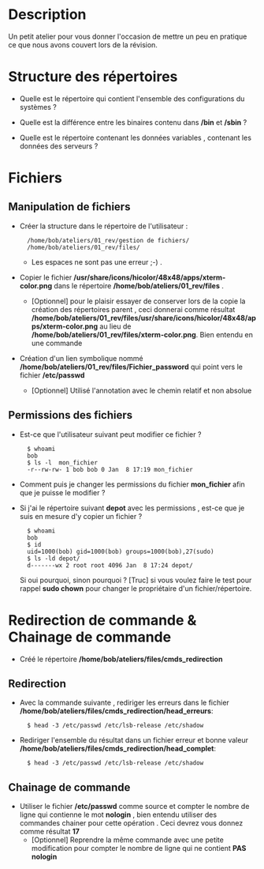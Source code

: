 # Description

Un petit atelier pour vous donner l'occasion de mettre un peu en pratique ce que nous avons couvert lors de la révision.

# Structure des répertoires 

* Quelle est le répertoire qui contient l'ensemble des configurations du systèmes ?

* Quelle est la différence entre les binaires contenu dans **/bin** et **/sbin** ?

* Quelle est le répertoire contenant les données variables , contenant les données des serveurs ?


# Fichiers 

## Manipulation de fichiers


* Créer la structure dans le répertoire de l'utilisateur  :

        /home/bob/ateliers/01_rev/gestion de fichiers/
        /home/bob/ateliers/01_rev/files/

    * Les espaces ne sont pas une erreur ;-) .

* Copier le fichier **/usr/share/icons/hicolor/48x48/apps/xterm-color.png** dans le répertoire **/home/bob/ateliers/01_rev/files** . 
    * [Optionnel] pour le plaisir essayer de conserver lors de la copie la création des répertoires parent , ceci donnerai comme résultat __/home/bob/ateliers/01_rev/files/usr/share/icons/hicolor/48x48/apps/xterm-color.png__ au lieu de __/home/bob/ateliers/01_rev/files/xterm-color.png__. Bien entendu en une commande 

* Création d'un lien symbolique nommé **/home/bob/ateliers/01_rev/files/Fichier_password** qui point vers le fichier **/etc/passwd**
    * [Optionnel] Utilisé l'annotation avec le chemin relatif et non absolue 


## Permissions des fichiers 

* Est-ce que l'utilisateur suivant peut modifier ce fichier  ?

        $ whoami
        bob
        $ ls -l  mon_fichier 
        -r--rw-rw- 1 bob bob 0 Jan  8 17:19 mon_fichier

* Comment puis je changer les permissions du fichier __mon_fichier__ afin que je puisse le modifier ?

* Si j'ai le répertoire suivant **depot** avec les permissions , est-ce que je suis en mesure d'y copier un fichier  ?

        $ whoami
        bob
        $ id
        uid=1000(bob) gid=1000(bob) groups=1000(bob),27(sudo)
        $ ls -ld depot/
        d-------wx 2 root root 4096 Jan  8 17:24 depot/

    Si oui pourquoi, sinon pourquoi ?
    [Truc] si vous voulez faire le test pour rappel  __sudo chown__ pour changer le propriétaire d'un fichier/répertoire. 

# Redirection de commande & Chainage de commande 

* Créé le répertoire **/home/bob/ateliers/files/cmds_redirection** 

## Redirection 

* Avec la commande suivante , rediriger les erreurs dans le fichier **/home/bob/ateliers/files/cmds_redirection/head_erreurs**: 

        $ head -3 /etc/passwd /etc/lsb-release /etc/shadow 

* Rediriger l'ensemble du résultat dans un fichier erreur et bonne valeur  **/home/bob/ateliers/files/cmds_redirection/head_complet**: 

        $ head -3 /etc/passwd /etc/lsb-release /etc/shadow 

## Chainage de commande 

* Utiliser le fichier **/etc/passwd** comme source et compter le nombre de ligne qui contienne le mot **nologin** , bien entendu utiliser des commandes chainer pour cette opération . Ceci devrez vous donnez comme résultat __17__
    * [Optionnel] Reprendre la même commande avec une petite modification pour compter le nombre de ligne qui ne contient **PAS nologin**


